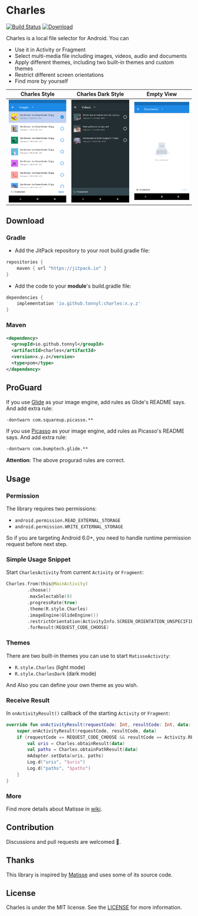 # Charles
[![Build Status](https://travis-ci.org/TonnyL/Charles.svg?branch=master)](https://travis-ci.org/TonnyL/Charles)
[![Download](https://api.bintray.com/packages/tonnyl/maven/charles/images/download.svg) ](https://bintray.com/tonnyl/maven/charles/_latestVersion)

Charles is a local file selector for Android. You can

+ Use it in Activity or Fragment
+ Select multi-media file including images, videos, audio and documents
+ Apply different themes, including two built-in themes and custom themes
+ Restrict different screen orientations
+ Find more by yourself

|  Charles Style  |  Charles Dark Style  |  Empty View  |
| :-------------: | :-------------: | :-------------: |
| ![Charles Style](./art/Charles.png) | ![Empty View](./art/CharlesDark.png) | ![Charles Empty Layout](./art/Empty.png) |

## Download
### Gradle
+ Add the JitPack repository to your root build.gradle file:

```gradle
repositories {
    maven { url "https://jitpack.io" }
}
```

+ Add the code to your **module**'s build.gradle file:

```gradle
dependencies {
    implementation 'io.github.tonnyl:charles:x.y.z'
}
```

### Maven
```xml
<dependency>
  <groupId>io.github.tonnyl</groupId>
  <artifactId>charles</artifactId>
  <version>x.y.z</version>
  <type>pom</type>
</dependency>
```

## ProGuard
If you use [Glide](https://github.com/bumptech/glide) as your image engine, add rules as Glide's README says.
And add extra rule:

```pro
-dontwarn com.squareup.picasso.**
```

If you use [Picasso](https://github.com/square/picasso) as your image engine, add rules as Picasso's README says.
And add extra rule:

```pro
-dontwarn com.bumptech.glide.**
```

**Attention**: The above progurad rules are correct.

## Usage
### Permission
The library requires two permissions:

+ `android.permission.READ_EXTERNAL_STORAGE`
+ `android.permission.WRITE_EXTERNAL_STORAGE`

So if you are targeting Android 6.0+, you need to handle runtime permission request before next step.

### Simple Usage Snippet
Start `CharlesActivity` from current `Activity` or `Fragment`:

```kotlin
Charles.from(this@MainActivity)
        .choose()
        .maxSelectable(9)
        .progressRate(true)
        .theme(R.style.Charles)
        .imageEngine(GlideEngine())
        .restrictOrientation(ActivityInfo.SCREEN_ORIENTATION_UNSPECIFIED)
        .forResult(REQUEST_CODE_CHOOSE)
```

### Themes
There are two built-in themes you can use to start `MatisseActivity`:

+ `R.style.Charles` (light mode)
+ `R.style.CharlesDark` (dark mode)

And Also you can define your own theme as you wish.

### Receive Result
In `onActivityResult()` callback of the starting `Activity` or `Fragment`:

```kotlin
override fun onActivityResult(requestCode: Int, resultCode: Int, data: Intent?) {
    super.onActivityResult(requestCode, resultCode, data)
    if (requestCode == REQUEST_CODE_CHOOSE && resultCode == Activity.RESULT_OK) {
        val uris = Charles.obtainResult(data)
        val paths = Charles.obtainPathResult(data)
        mAdapter.setData(uris, paths)
        Log.d("uris", "$uris")
        Log.d("paths", "$paths")
    }
}
```
### More
Find more details about Matisse in [wiki](https://github.com/TonnyL/Charles/wiki).

## Contribution
Discussions and pull requests are welcomed 💖.

## Thanks
This library is inspired by [Matisse](https://github.com/zhihu/Matisse) and uses some of its source code.

## License
Charles is under the MIT license. See the [LICENSE](LICENSE) for more information.